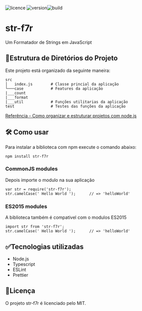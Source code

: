 ![licence](https://img.shields.io/github/license/JessPergentino/str-f7r?style=for-the-badge) ![version](https://img.shields.io/github/package-json/v/jesspergentino/str-f7r?style=for-the-badge)![build](https://img.shields.io/github/workflow/status/jesspergentino/str-f7r/str-f7r-workflow)

# str-f7r

Um Formatador de Strings em JavaScript

## 📁Estrutura de Diretórios do Projeto

Este projeto está organizado da seguinte maneira:

```
src
│   index.js        # Classe princial da aplicação
└───case            # Features da aplicação
|___count
|___format
|___util            # Funções utilitarias da aplicação
test                # Testes das funções da aplicação
```

[Referência - Como organizar e estruturar projetos com node.js](https://medium.com/@diomalta/como-organizar-e-estruturar-projetos-com-node-js-4845be004899)

## 🛠️ Como usar

Para instalar a biblioteca com npm execute o comando abaixo:

    npm install str-f7r

### CommonJS modules

Depois importe o modulo na sua aplicação

    var str = require('str-f7r');
    str.camelCase(' Hello World ');      // => 'helloWorld'

### ES2015 modules

A biblioteca também é compativel com o modulos ES2015

    import str from 'str-f7r';
    str.camelCase(' Hello World ');      // => 'helloWorld'

## ✅Tecnologias utilizadas

- Node.js
- Typescript
- ESLint
- Prettier

## 📝Licença

O projeto str-f7r é licenciado pelo MIT.
